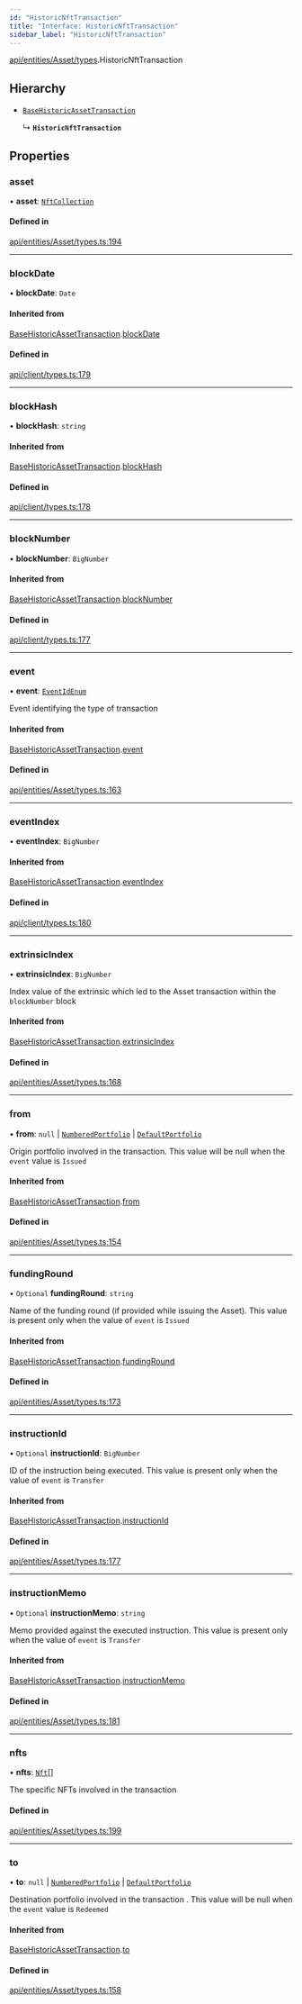```yaml
---
id: "HistoricNftTransaction"
title: "Interface: HistoricNftTransaction"
sidebar_label: "HistoricNftTransaction"
---
```


[api/entities/Asset/types](../../../../../../modules/API/Entities/Asset/Types/Types.md).HistoricNftTransaction

## Hierarchy

- [`BaseHistoricAssetTransaction`](../BaseHistoricAssetTransaction/BaseHistoricAssetTransaction.md)

  ↳ **`HistoricNftTransaction`**

## Properties

### asset

• **asset**: [`NftCollection`](../../../../../../classes/API/Entities/Asset/NonFungible/NftCollection/NftCollection.md)

#### Defined in

[api/entities/Asset/types.ts:194](https://github.com/PolymeshAssociation/polymesh-sdk/blob/c8da9dfce/src/api/entities/Asset/types.ts#L194)

___

### blockDate

• **blockDate**: `Date`

#### Inherited from

[BaseHistoricAssetTransaction](../BaseHistoricAssetTransaction/BaseHistoricAssetTransaction.md).[blockDate](../BaseHistoricAssetTransaction/BaseHistoricAssetTransaction.md#blockdate)

#### Defined in

[api/client/types.ts:179](https://github.com/PolymeshAssociation/polymesh-sdk/blob/c8da9dfce/src/api/client/types.ts#L179)

___

### blockHash

• **blockHash**: `string`

#### Inherited from

[BaseHistoricAssetTransaction](../BaseHistoricAssetTransaction/BaseHistoricAssetTransaction.md).[blockHash](../BaseHistoricAssetTransaction/BaseHistoricAssetTransaction.md#blockhash)

#### Defined in

[api/client/types.ts:178](https://github.com/PolymeshAssociation/polymesh-sdk/blob/c8da9dfce/src/api/client/types.ts#L178)

___

### blockNumber

• **blockNumber**: `BigNumber`

#### Inherited from

[BaseHistoricAssetTransaction](../BaseHistoricAssetTransaction/BaseHistoricAssetTransaction.md).[blockNumber](../BaseHistoricAssetTransaction/BaseHistoricAssetTransaction.md#blocknumber)

#### Defined in

[api/client/types.ts:177](https://github.com/PolymeshAssociation/polymesh-sdk/blob/c8da9dfce/src/api/client/types.ts#L177)

___

### event

• **event**: [`EventIdEnum`](../../../../../../enums/Types/EventIdEnum/EventIdEnum.md)

Event identifying the type of transaction

#### Inherited from

[BaseHistoricAssetTransaction](../BaseHistoricAssetTransaction/BaseHistoricAssetTransaction.md).[event](../BaseHistoricAssetTransaction/BaseHistoricAssetTransaction.md#event)

#### Defined in

[api/entities/Asset/types.ts:163](https://github.com/PolymeshAssociation/polymesh-sdk/blob/c8da9dfce/src/api/entities/Asset/types.ts#L163)

___

### eventIndex

• **eventIndex**: `BigNumber`

#### Inherited from

[BaseHistoricAssetTransaction](../BaseHistoricAssetTransaction/BaseHistoricAssetTransaction.md).[eventIndex](../BaseHistoricAssetTransaction/BaseHistoricAssetTransaction.md#eventindex)

#### Defined in

[api/client/types.ts:180](https://github.com/PolymeshAssociation/polymesh-sdk/blob/c8da9dfce/src/api/client/types.ts#L180)

___

### extrinsicIndex

• **extrinsicIndex**: `BigNumber`

Index value of the extrinsic which led to the Asset transaction within the `blockNumber` block

#### Inherited from

[BaseHistoricAssetTransaction](../BaseHistoricAssetTransaction/BaseHistoricAssetTransaction.md).[extrinsicIndex](../BaseHistoricAssetTransaction/BaseHistoricAssetTransaction.md#extrinsicindex)

#### Defined in

[api/entities/Asset/types.ts:168](https://github.com/PolymeshAssociation/polymesh-sdk/blob/c8da9dfce/src/api/entities/Asset/types.ts#L168)

___

### from

• **from**: ``null`` \| [`NumberedPortfolio`](../../../../../../classes/API/Entities/NumberedPortfolio/NumberedPortfolio.md) \| [`DefaultPortfolio`](../../../../../../classes/API/Entities/DefaultPortfolio/DefaultPortfolio.md)

Origin portfolio involved in the transaction. This value will be null when the `event` value is `Issued`

#### Inherited from

[BaseHistoricAssetTransaction](../BaseHistoricAssetTransaction/BaseHistoricAssetTransaction.md).[from](../BaseHistoricAssetTransaction/BaseHistoricAssetTransaction.md#from)

#### Defined in

[api/entities/Asset/types.ts:154](https://github.com/PolymeshAssociation/polymesh-sdk/blob/c8da9dfce/src/api/entities/Asset/types.ts#L154)

___

### fundingRound

• `Optional` **fundingRound**: `string`

Name of the funding round (if provided while issuing the Asset). This value is present only when the value of `event` is `Issued`

#### Inherited from

[BaseHistoricAssetTransaction](../BaseHistoricAssetTransaction/BaseHistoricAssetTransaction.md).[fundingRound](../BaseHistoricAssetTransaction/BaseHistoricAssetTransaction.md#fundinground)

#### Defined in

[api/entities/Asset/types.ts:173](https://github.com/PolymeshAssociation/polymesh-sdk/blob/c8da9dfce/src/api/entities/Asset/types.ts#L173)

___

### instructionId

• `Optional` **instructionId**: `BigNumber`

ID of the instruction being executed. This value is present only when the value of `event` is `Transfer`

#### Inherited from

[BaseHistoricAssetTransaction](../BaseHistoricAssetTransaction/BaseHistoricAssetTransaction.md).[instructionId](../BaseHistoricAssetTransaction/BaseHistoricAssetTransaction.md#instructionid)

#### Defined in

[api/entities/Asset/types.ts:177](https://github.com/PolymeshAssociation/polymesh-sdk/blob/c8da9dfce/src/api/entities/Asset/types.ts#L177)

___

### instructionMemo

• `Optional` **instructionMemo**: `string`

Memo provided against the executed instruction. This value is present only when the value of `event` is `Transfer`

#### Inherited from

[BaseHistoricAssetTransaction](../BaseHistoricAssetTransaction/BaseHistoricAssetTransaction.md).[instructionMemo](../BaseHistoricAssetTransaction/BaseHistoricAssetTransaction.md#instructionmemo)

#### Defined in

[api/entities/Asset/types.ts:181](https://github.com/PolymeshAssociation/polymesh-sdk/blob/c8da9dfce/src/api/entities/Asset/types.ts#L181)

___

### nfts

• **nfts**: [`Nft`](../../../../../../classes/API/Entities/Asset/NonFungible/Nft/Nft.md)[]

The specific NFTs involved in the transaction

#### Defined in

[api/entities/Asset/types.ts:199](https://github.com/PolymeshAssociation/polymesh-sdk/blob/c8da9dfce/src/api/entities/Asset/types.ts#L199)

___

### to

• **to**: ``null`` \| [`NumberedPortfolio`](../../../../../../classes/API/Entities/NumberedPortfolio/NumberedPortfolio.md) \| [`DefaultPortfolio`](../../../../../../classes/API/Entities/DefaultPortfolio/DefaultPortfolio.md)

Destination portfolio involved in the transaction . This value will be null when the `event` value is `Redeemed`

#### Inherited from

[BaseHistoricAssetTransaction](../BaseHistoricAssetTransaction/BaseHistoricAssetTransaction.md).[to](../BaseHistoricAssetTransaction/BaseHistoricAssetTransaction.md#to)

#### Defined in

[api/entities/Asset/types.ts:158](https://github.com/PolymeshAssociation/polymesh-sdk/blob/c8da9dfce/src/api/entities/Asset/types.ts#L158)
